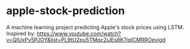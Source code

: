 # apple-stock-prediction
A machine learning project predicting Apple's stock prices using LSTM.
Inspired by: https://www.youtube.com/watch?v=QIUxPv5PJOY&list=PL9tU2pu5TMqc2iJEs8K7iplCMRROevigd
